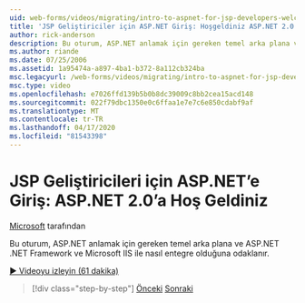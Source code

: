 ```yaml
---
uid: web-forms/videos/migrating/intro-to-aspnet-for-jsp-developers-welcome-to-aspnet-20
title: 'JSP Geliştiriciler için ASP.NET Giriş: Hoşgeldiniz ASP.NET 2.0 | Microsoft Dokümanlar'
author: rick-anderson
description: Bu oturum, ASP.NET anlamak için gereken temel arka plana ve ASP.NET .NET Framework ve Microsoft IIS ile nasıl entegre olduğuna odaklanır.
ms.author: riande
ms.date: 07/25/2006
ms.assetid: 1a95474a-a897-4ba1-b372-8a112cb324ba
msc.legacyurl: /web-forms/videos/migrating/intro-to-aspnet-for-jsp-developers-welcome-to-aspnet-20
msc.type: video
ms.openlocfilehash: e7026ffd139b5b0b8dc39009c8bb2cea15acd148
ms.sourcegitcommit: 022f79dbc1350e0c6ffaa1e7e7c6e850cdabf9af
ms.translationtype: MT
ms.contentlocale: tr-TR
ms.lasthandoff: 04/17/2020
ms.locfileid: "81543398"
---
```

# <a name="intro-to-aspnet-for-jsp-developers-welcome-to-aspnet-20"></a>JSP Geliştiricileri için ASP.NET’e Giriş: ASP.NET 2.0’a Hoş Geldiniz

[Microsoft](https://github.com/microsoft) tarafından

Bu oturum, ASP.NET anlamak için gereken temel arka plana ve ASP.NET .NET Framework ve Microsoft IIS ile nasıl entegre olduğuna odaklanır.

[&#9654; Videoyu izleyin (61 dakika)](https://channel9.msdn.com/Blogs/ASP-NET-Site-Videos/intro-to-aspnet-for-jsp-developers-welcome-to-aspnet-20)

> [!div class="step-by-step"]
> [Önceki](migrating-from-classic-asp-to-aspnet.md)
> [Sonraki](intro-to-aspnet-for-jsp-developers-building-applications.md)
